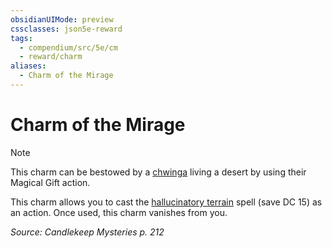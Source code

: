 ```yaml
---
obsidianUIMode: preview
cssclasses: json5e-reward
tags:
  - compendium/src/5e/cm
  - reward/charm
aliases:
  - Charm of the Mirage
---
```

# Charm of the Mirage

> [!note]
> This charm can be bestowed by a [chwinga](2-Mechanics/CLI/bestiary/elemental/chwinga-cm.md) living a desert by using their Magical Gift action.

This charm allows you to cast the [hallucinatory terrain](2-Mechanics/CLI/spells/hallucinatory-terrain.md) spell (save DC 15) as an action. Once used, this charm vanishes from you.

*Source: Candlekeep Mysteries p. 212*